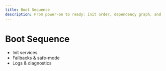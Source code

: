 ```yaml
---
title: Boot Sequence
description: From power-on to ready: init order, dependency graph, and failure modes.
---
```


# Boot Sequence

-   Init services
-   Fallbacks & safe-mode
-   Logs & diagnostics
